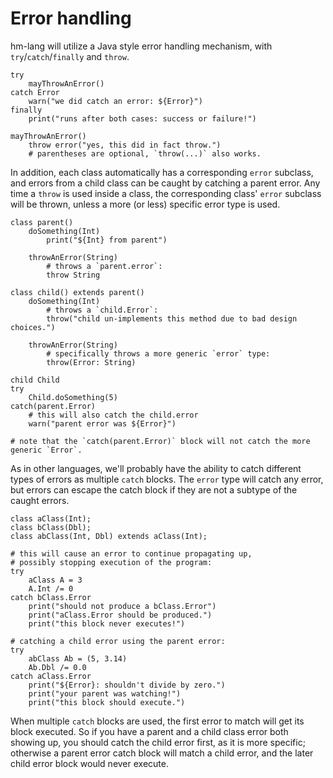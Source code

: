 # Error handling

hm-lang will utilize a Java style error handling mechanism,
with `try`/`catch`/`finally` and `throw`.

```
try
    mayThrowAnError()
catch Error
    warn("we did catch an error: ${Error}")
finally
    print("runs after both cases: success or failure!")

mayThrowAnError()
    throw error("yes, this did in fact throw.")
    # parentheses are optional, `throw(...)` also works.
```

In addition, each class automatically has a corresponding `error`
subclass, and errors from a child class can be caught by catching
a parent error.  Any time a `throw` is used inside a class, the
corresponding class' `error` subclass will be thrown, unless a
more (or less) specific error type is used.

```
class parent()
    doSomething(Int)
        print("${Int} from parent")

    throwAnError(String)
        # throws a `parent.error`:
        throw String

class child() extends parent()
    doSomething(Int)
        # throws a `child.Error`:
        throw("child un-implements this method due to bad design choices.")

    throwAnError(String)
        # specifically throws a more generic `error` type:
        throw(Error: String)

child Child
try
    Child.doSomething(5)
catch(parent.Error)
    # this will also catch the child.error
    warn("parent error was ${Error}")

# note that the `catch(parent.Error)` block will not catch the more generic `Error`.
```

As in other languages, we'll probably have the ability to catch
different types of errors as multiple `catch` blocks.  The
`error` type will catch any error, but errors can escape
the catch block if they are not a subtype of the caught errors.

```
class aClass(Int);
class bClass(Dbl);
class abClass(Int, Dbl) extends aClass(Int);

# this will cause an error to continue propagating up,
# possibly stopping execution of the program:
try
    aClass A = 3
    A.Int /= 0
catch bClass.Error
    print("should not produce a bClass.Error")
    print("aClass.Error should be produced.")
    print("this block never executes!")

# catching a child error using the parent error:
try
    abClass Ab = (5, 3.14)
    Ab.Dbl /= 0.0
catch aClass.Error
    print("${Error}: shouldn't divide by zero.")
    print("your parent was watching!")
    print("this block should execute.")
```

When multiple `catch` blocks are used, the first error
to match will get its block executed.  So if you have
a parent and a child class error both showing up, you
should catch the child error first, as it is more specific;
otherwise a parent error catch block will match a child
error, and the later child error block would never
execute.
